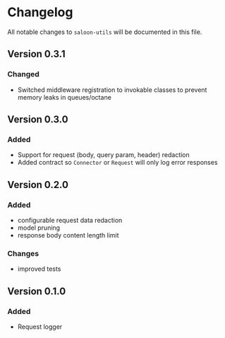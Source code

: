 # Changelog

All notable changes to `saloon-utils` will be documented in this file.

## Version 0.3.1

### Changed
- Switched middleware registration to invokable classes to prevent memory leaks in queues/octane


## Version 0.3.0

### Added
- Support for request (body, query param, header) redaction
- Added contract so `Connector` or `Request` will only log error responses

## Version 0.2.0

### Added
- configurable request data redaction
- model pruning
- response body content length limit

### Changes
- improved tests


## Version 0.1.0

### Added
- Request logger
